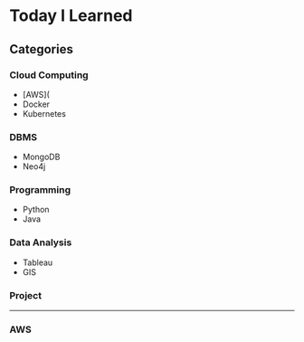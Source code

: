 # Today I Learned

## Categories
### Cloud Computing
- [AWS](
- Docker
- Kubernetes

### DBMS
- MongoDB
- Neo4j

### Programming
- Python
- Java

### Data Analysis
- Tableau
- GIS

### Project

---

### AWS
